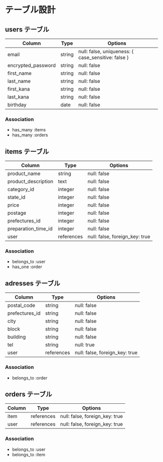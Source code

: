 # テーブル設計

## users テーブル

| Column             | Type   | Options                                            |
| ------------------ | ------ | -------------------------------------------------- |
| email              | string | null: false, uniqueness: { case_sensitive: false } |
| encrypted_password | string | null: false                                        |
| first_name         | string | null: false                                        |
| last_name          | string | null: false                                        |
| first_kana         | string | null: false                                        |
| last_kana          | string | null: false                                        |
| birthday           | date   | null: false                                        |

### Association

- has_many :items
- has_many :orders

## items テーブル

| Column              | Type       | Options                        |
| ------------------- | ---------- | ------------------------------ |
| product_name        | string     | null: false                    |
| product_description | text       | null: false                    |
| category_id         | integer    | null: false                    |
| state_id            | integer    | null: false                    |
| price               | integer    | null: false                    |
| postage             | integer    | null: false                    |
| prefectures_id      | integer    | null: false                    |
| preparation_time_id | integer    | null: false                    |
| user                | references | null: false, foreign_key: true |

### Association

- belongs_to :user
- has_one :order

## adresses テーブル

| Column         | Type       | Options                        |
| -------------- | ---------- | ------------------------------ |
| postal_code    | string     | null: false                    |
| prefectures_id | string     | null: false                    |
| city           | string     | null: false                    |
| block          | string     | null: false                    |
| building       | string     | null: false                    |
| tel            | string     | null: true                     |
| user           | references | null: false, foreign_key: true |

### Association

- belongs_to :order

## orders テーブル

| Column     | Type       | Options                        |
| ---------- | ---------- | ------------------------------ |
| item       | references | null: false, foreign_key: true |
| user       | references | null: false, foreign_key: true |

### Association

- belongs_to :user
- belongs_to :item